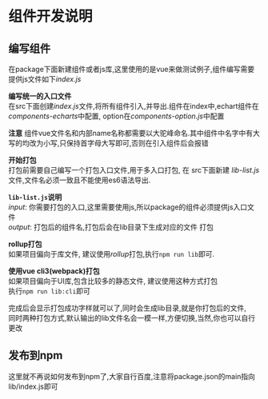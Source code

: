 # 组件开发说明

## 编写组件
在package下面新建组件或者js库,这里使用的是vue来做测试例子,组件编写需要提供js文件如下*index.js*  

**编写统一的入口文件**  
在src下面创建*index.js*文件,将所有组件引入,并导出.组件在index中,echart组件在*components-echarts*中配置, option在*components-option.js*中配置

**注意**
组件vue文件名和内部name名称都需要以大驼峰命名.其中组件中名字中有大写的均改为小写,只保持首字母大写即可,否则在引入组件后会报错

**开始打包**  
打包前需要自己编写一个打包入口文件,用于多入口打包,
在 src下面新建 *lib-list.js* 文件,文件名必须一致且不能使用es6语法导出.  

**`lib-list.js`说明**  
*input*: 你需要打包的入口,这里需要使用js,所以package的组件必须提供js入口文件  
*output*: 打包后的组件名,打包后会在lib目录下生成对应的文件
打包  

**rollup打包**  
如果项目偏向于库文件, 建议使用*rollup*打包,执行`npm run lib`即可.  

**使用vue cli3(webpack)打包**  
如果项目偏向于UI库,包含比较多的静态文件, 建议使用这种方式打包  
执行`npm run lib:cli`即可

完成后会显示打包成功字样就可以了,同时会生成lib目录,就是你打包后的文件,  
同时两种打包方式,默认输出的lib文件名会一模一样,方便切换,当然,你也可以自行更改  

## 发布到npm
这里就不再说如何发布到npm了,大家自行百度,注意将package.json的main指向lib/index.js即可  